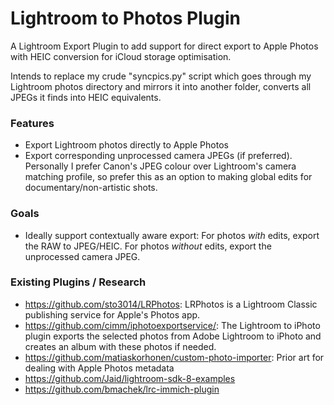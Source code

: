 # Lightroom to Photos Plugin

A Lightroom Export Plugin to add support for direct export to Apple Photos with HEIC conversion for iCloud storage optimisation. 

Intends to replace my crude "syncpics.py" script which goes through my Lightroom photos directory and mirrors it into another folder, converts all JPEGs it finds into HEIC equivalents.

### Features

* Export Lightroom photos directly to Apple Photos
* Export corresponding unprocessed camera JPEGs (if preferred). Personally I prefer Canon's JPEG colour over Lightroom's camera matching profile, so prefer this as an option to making global edits for documentary/non-artistic shots.

### Goals

* Ideally support contextually aware export: For photos _with_ edits, export the RAW to JPEG/HEIC. For photos _without_ edits, export the unprocessed camera JPEG.

### Existing Plugins / Research

* https://github.com/sto3014/LRPhotos: LRPhotos is a Lightroom Classic publishing service for Apple's Photos app.
* https://github.com/cimm/iphotoexportservice/: The Lightroom to iPhoto plugin exports the selected photos from Adobe Lightroom to iPhoto and creates an album with these photos if needed.
* https://github.com/matiaskorhonen/custom-photo-importer: Prior art for dealing with Apple Photos metadata
* https://github.com/Jaid/lightroom-sdk-8-examples
* https://github.com/bmachek/lrc-immich-plugin
